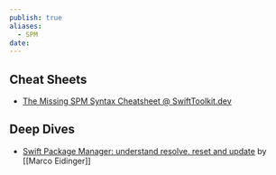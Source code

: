 ```yaml
---
publish: true
aliases:
  - SPM
date:
---
```

## Cheat Sheets
- [The Missing SPM Syntax Cheatsheet @ SwiftToolkit.dev](https://swifttoolkit.dev/posts/spm-cheatsheet)

## Deep Dives
- [Swift Package Manager: understand resolve, reset and update](https://blog.eidinger.info/swift-package-manager-understand-resolve-reset-and-update) by [[Marco Eidinger]]